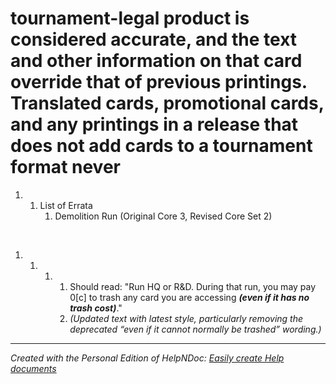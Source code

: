 # tournament-legal product is considered accurate, and the text and other information on that card override that of previous printings. Translated cards, promotional cards, and any printings in a release that does not add cards to a tournament format never 

1. &nbsp;
   1. List of Errata
      1. Demolition Run (Original Core 3, Revised Core Set 2)

&nbsp;

1. &nbsp;
   1. &nbsp;
      1. &nbsp;
         1. Should read: "Run HQ or R\&D. During that run, you may pay 0\[c\] to trash any card you are accessing ***(even if it has no trash cost)***."
         1. *(Updated text with latest style, particularly removing the deprecated “even if it cannot normally be trashed” wording.)*

***
_Created with the Personal Edition of HelpNDoc: [Easily create Help documents](<https://www.helpndoc.com/feature-tour>)_
